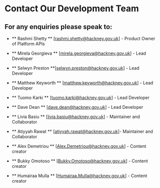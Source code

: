 # Contact Our Development Team

## For any enquiries please speak to:

- ** Rashmi Shetty ** [rashmi.shetty@hackney.gov.uk] - Product Owner of Platform APIs

- ** Mirela Georgieva ** [mirela.georgieva@hackney.gov.uk] - Lead Developer

- ** Selwyn Preston **[selwyn.preston@hackney.gov.uk] - Lead Developer

- ** Matthew Keyworth ** [matthew.keyworth@hackney.gov.uk] - Lead Developer

- ** Tuomo Karki ** [tuomo.karki@hackney.gov.uk] - Lead Developer

- ** Dave Dean ** [dave.dean@hackney.gov.uk] - Lead Developer

- ** Livia Basiu ** [livia.basiu@hackney.gov.uk] - Maintainer and Collaborator

- ** Atiyyah Rawat ** [atiyyah.rawat@hackney.gov.uk]- Maintainer and Collaborator

- ** Alex Demetriou ** [Alex.Demetriou@hackney.gov.uk] - Content creator

- ** Bukky Omotoso ** [Bukky.Omotoso@hackney.gov.uk] - Content creator

- ** Humairaa Mulla ** [Humairaa.Mulla@hackney.gov.uk] - Content creator
